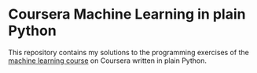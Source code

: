 # Coursera Machine Learning in plain Python

This repository contains my solutions to the programming exercises of the [machine learning course] on Coursera written in plain Python.



[machine learning course]: https://www.coursera.org/learn/machine-learning
